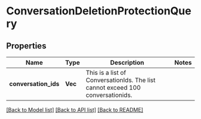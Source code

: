 # ConversationDeletionProtectionQuery

## Properties

Name | Type | Description | Notes
------------ | ------------- | ------------- | -------------
**conversation_ids** | **Vec<String>** | This is a list of ConversationIds. The list cannot exceed 100 conversationids. | 

[[Back to Model list]](../README.md#documentation-for-models) [[Back to API list]](../README.md#documentation-for-api-endpoints) [[Back to README]](../README.md)


